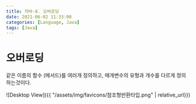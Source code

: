 ```yaml
---
title: 자바-8. 오버로딩
date: 2021-06-02 11:33:00
categories: [Language, Java]
tags: [Java]
---
```


# 오버로딩

같은 이름의 함수 (메서드)를 여러개 정의하고, 매개변수의 유형과 개수를 다르게 정의하는것이다.


![Desktop View]({{ "/assets/img/favicons/참조형반환타입.png" | relative_url}})

